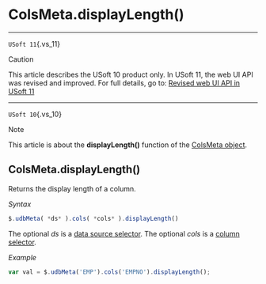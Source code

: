 # ColsMeta.displayLength()



----

`USoft 11`{.vs_11}

> [!CAUTION]
> This article describes the USoft 10 product only.
> In USoft 11, the web UI API was revised and improved. For full details, go to:
> [Revised web UI API in USoft 11](/docs/Web%20and%20app%20UIs/UDB%20udb/Revised%20web%20UI%20API%20in%20USoft%2011.md)

----

`USoft 10`{.vs_10}

> [!NOTE]
> This article is about the **displayLength()** function of the [ColsMeta object](/docs/Web%20and%20app%20UIs/UDB%20ColsMeta).

## **ColsMeta.displayLength()**

Returns the display length of a column.

*Syntax*

```js
$.udbMeta( *ds* ).cols( *cols* ).displayLength()
```

The optional *ds* is a [data source selector](/docs/Web%20and%20app%20UIs/UDB%20DataSourceMetaContainer/UDB%20DataSourceMetaContainer%20object.md). The optional *cols* is a [column selector](/docs/Web%20and%20app%20UIs/UDB%20ColsMeta/UDB%20ColsMeta%20object.md).

*Example*

```js
var val = $.udbMeta('EMP').cols('EMPNO').displayLength();
```

 